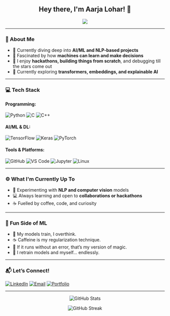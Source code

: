 <!-- Header -->
<h2 align="center">Hey there, I'm Aarja Lohar! 👋</h2>

<p align="center">
  <img src="https://readme-typing-svg.herokuapp.com?font=Fira+Code&size=22&pause=1000&color=00BFFF&center=true&vCenter=true&width=440&lines=AI%2FML+Explorer;Deep+Learning+Enthusiast;Hackathon+Participant;Always+Learning+and+Building!" />
</p>

---

### 💫 About Me
- 🧠 Currently diving deep into **AI/ML and NLP-based projects**
- 🚀 Fascinated by how **machines can learn and make decisions**
- 💬 I enjoy **hackathons, building things from scratch**, and debugging till the stars come out
- 🌱 Currently exploring **transformers, embeddings, and explainable AI**

---

### 💻 Tech Stack
#### Programming:
![Python](https://img.shields.io/badge/Python-3776AB?style=for-the-badge&logo=python&logoColor=white)
![C](https://img.shields.io/badge/C-00599C?style=for-the-badge&logo=c&logoColor=white)
![C++](https://img.shields.io/badge/C++-00599C?style=for-the-badge&logo=c%2B%2B&logoColor=white)

#### AI/ML & DL:
![TensorFlow](https://img.shields.io/badge/TensorFlow-FF6F00?style=for-the-badge&logo=tensorflow&logoColor=white)
![Keras](https://img.shields.io/badge/Keras-D00000?style=for-the-badge&logo=keras&logoColor=white)
![PyTorch](https://img.shields.io/badge/PyTorch-EE4C2C?style=for-the-badge&logo=pytorch&logoColor=white)

#### Tools & Platforms:
![GitHub](https://img.shields.io/badge/GitHub-181717?style=for-the-badge&logo=github)
![VS Code](https://img.shields.io/badge/VS_Code-0078D4?style=for-the-badge&logo=visualstudiocode)
![Jupyter](https://img.shields.io/badge/Jupyter-F37626?style=for-the-badge&logo=jupyter)
![Linux](https://img.shields.io/badge/Linux-FCC624?style=for-the-badge&logo=linux&logoColor=black)

---

### ⚙️ What I'm Currently Up To
- 🧠 Experimenting with **NLP and computer vision** models
- 💻 Always learning and open to **collaborations or hackathons**
- ☕ Fuelled by coffee, code, and curiosity

---

### 🤖 Fun Side of ML
- 🧠 My models train, I overthink.
- ☕ Caffeine is my regularization technique.
- 💬 If it runs without an error, that’s my version of magic.
- 🔁 I retrain models and myself… endlessly.

---

### 📬 Let’s Connect!
[![LinkedIn](https://img.shields.io/badge/LinkedIn-0A66C2?style=for-the-badge&logo=linkedin&logoColor=white)](https://www.linkedin.com/in/aarja-lohar-572b49309/)
[![Email](https://img.shields.io/badge/Email-D14836?style=for-the-badge&logo=gmail&logoColor=white)](mailto:loharaarja@gmail.com)
[![Portfolio](https://img.shields.io/badge/Portfolio-FF4088?style=for-the-badge&logo=vercel&logoColor=white)](https://drive.google.com/file/d/12jlrgife7RHRJ8J-71mAyHeJs0B5lDbk/view?usp=sharing)

---

<p align="center">
  <img src="https://github-readme-stats.vercel.app/api?username=lohaarja&show_icons=true&theme=radical" alt="GitHub Stats" />
</p>

<p align="center">
  <img src="https://github-readme-streak-stats.herokuapp.com/?user=lohaarja&theme=radical" alt="GitHub Streak" />
</p>
